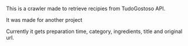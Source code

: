 This is a crawler made to retrieve recipies from TudoGostoso API.


It was made for another project


Currently it gets preparation time, category, ingredients, title and original url.